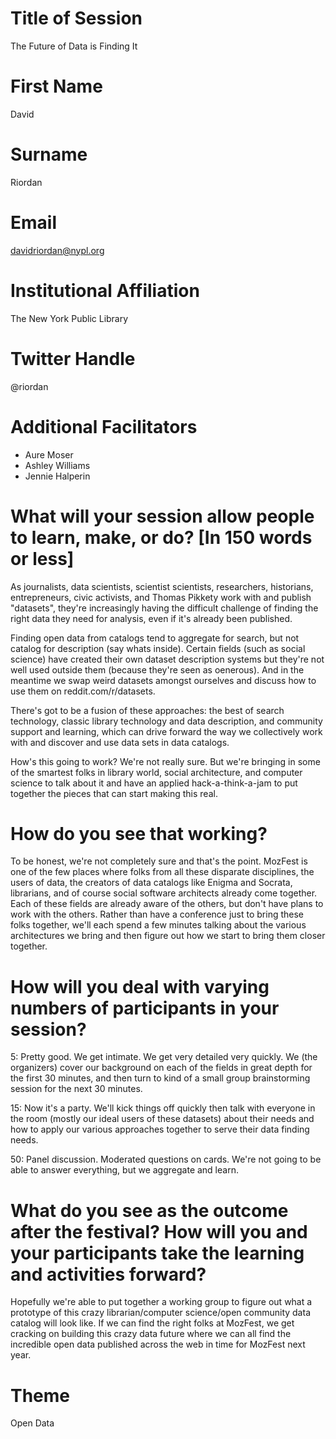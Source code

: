 # Title of Session
The Future of Data is Finding It
# First Name
David

# Surname
Riordan

# Email
davidriordan@nypl.org

# Institutional Affiliation
The New York Public Library

# Twitter Handle
@riordan

# Additional Facilitators
* Aure Moser
* Ashley Williams
* Jennie Halperin


# What will your session allow people to learn, make, or do? [In 150 words or less]
As journalists, data scientists, scientist scientists, researchers, historians, entrepreneurs, civic activists, and Thomas Pikkety work with and publish "datasets", they're increasingly having the difficult challenge of finding the right data they need for analysis, even if it's already been published.

Finding open data from catalogs tend to aggregate for search, but not catalog for description (say whats inside). Certain fields (such as social science) have created their own dataset description systems but they're not well used outside them (because they're seen as oenerous). And in the meantime we swap weird datasets amongst ourselves and discuss how to use them on reddit.com/r/datasets.

There's got to be a fusion of these approaches: the best of search technology, classic library technology and data description, and community support and learning, which can drive forward the way we collectively work with and discover and use data sets in data catalogs.

How's this going to work? We're not really sure. But we're bringing in some of the smartest folks in library world, social architecture, and computer science to talk about it and have an applied hack-a-think-a-jam to put together the pieces that can start making this real.

 
# How do you see that working?
To be honest, we're not completely sure and that's the point. MozFest is one of the few places where folks from all these disparate disciplines, the users of data, the creators of data catalogs like Enigma and Socrata, librarians, and of course social software architects already come together. Each of these fields are already aware of the others, but don't have plans to work with the others. Rather than have a conference just to bring these folks together, we'll each spend a few minutes talking about the various architectures we bring and then figure out how we start to bring them closer together.

# How will you deal with varying numbers of participants in your session?
5: Pretty good. We get intimate. We get very detailed very quickly. We (the organizers) cover our background on each of the fields in great depth for the first 30 minutes, and then turn to kind of a small group brainstorming session for the next 30 minutes.

15: Now it's a party. We'll kick things off quickly then talk with everyone in the room (mostly our ideal users of these datasets) about their needs and how to apply our various approaches together to serve their data finding needs.

50: Panel discussion. Moderated questions on cards. We're not going to be able to answer everything, but we aggregate and learn.


# What do you see as the outcome after the festival? How will you and your participants take the learning and activities forward?
Hopefully we're able to put together a working group to figure out what a prototype of this crazy librarian/computer science/open community data catalog will look like. If we can find the right folks at MozFest, we get cracking on building this crazy data future where we can all find the incredible open data published across the web in time for MozFest next year.


# Theme
Open Data

